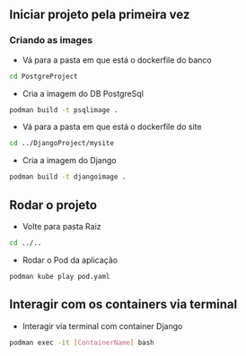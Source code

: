 ## Iniciar projeto pela primeira vez

### Criando as images


- Vá para a pasta em que está o dockerfile do banco

```bash
cd PostgreProject
```

- Cria a imagem do DB PostgreSql

```bash
podman build -t psqlimage .
```

- Vá para a pasta em que está o dockerfile do site

```bash
cd ../DjangoProject/mysite
```

- Cria a imagem do Django

```bash
podman build -t djangoimage .
```

## Rodar o projeto

- Volte para pasta Raiz

```bash
cd ../..
```

- Rodar o Pod da aplicação

```bash
podman kube play pod.yaml
```


## Interagir com os containers via terminal

- Interagir via terminal com container Django

```bash
podman exec -it [ContainerName] bash
```